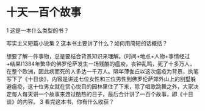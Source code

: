# 十天一百个故事
1 这是一本什么类型的书？

   写实主义短篇小说集
2 这本书主要讲了什么？如何用简短的话概括？

   想要了解一件事物，总是要结合背景知识来理解。(时间+地点+人物+事情经过+结果)1384年繁华的佛罗伦萨发生一场残酷的瘟疫，丧钟乱鸣，死了十多万人，在整个欧洲，因此病而死的人多达一千万人。隔年薄伽丘以这次瘟疫为背景，执笔写下了《十日谈》，内容是讲述七位女性和三位男性到佛罗伦萨郊外山上的别墅躲避瘟疫，这十位男女就在赏心悦目的园林里住了下来，除了唱歌跳舞之外，大家决定每人每天讲一个故事来渡过酷热的日子，最后合计讲了一百个故事，即《十日谈》的内容。
3 看完这本书，你有什么收获？
